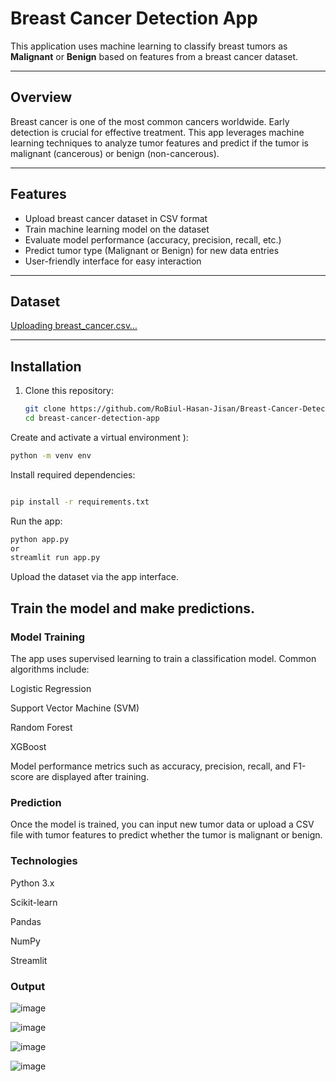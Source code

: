# Breast Cancer Detection App

This application uses machine learning to classify breast tumors as **Malignant** or **Benign** based on features from a breast cancer dataset.

---


## Overview
Breast cancer is one of the most common cancers worldwide. Early detection is crucial for effective treatment. This app leverages machine learning techniques to analyze tumor features and predict if the tumor is malignant (cancerous) or benign (non-cancerous).

---

## Features
- Upload breast cancer dataset in CSV format  
- Train machine learning model on the dataset  
- Evaluate model performance (accuracy, precision, recall, etc.)  
- Predict tumor type (Malignant or Benign) for new data entries  
- User-friendly interface for easy interaction  

---

## Dataset

[Uploading breast_cancer.csv…]()

---

## Installation

1. Clone this repository:
   ```bash
   git clone https://github.com/RoBiul-Hasan-Jisan/Breast-Cancer-Detection
   cd breast-cancer-detection-app
   ```
Create and activate a virtual environment ):

```bash
python -m venv env
```
Install required dependencies:

```bash

pip install -r requirements.txt
```


Run the app:
```bash
python app.py
or
streamlit run app.py
```
Upload the dataset via the app interface.

Train the model and make predictions.
---

### Model Training
The app uses supervised learning to train a classification model. Common algorithms include:

Logistic Regression

Support Vector Machine (SVM)

Random Forest

XGBoost

Model performance metrics such as accuracy, precision, recall, and F1-score are displayed after training.


### Prediction
Once the model is trained, you can input new tumor data or upload a CSV file with tumor features to predict whether the tumor is malignant or benign.

### Technologies
Python 3.x

Scikit-learn

Pandas

NumPy

Streamlit 

### Output

![image](https://github.com/user-attachments/assets/7415c8ab-4fd6-49a1-95cb-25525f34d92c)

![image](https://github.com/user-attachments/assets/7ad12d93-8e9f-4926-8a63-bd3833c1018a)

![image](https://github.com/user-attachments/assets/65b62b00-bb3f-4586-9629-60c6624632e3)

![image](https://github.com/user-attachments/assets/811e8fb6-e1db-472d-a1a2-5815810bf96d)




